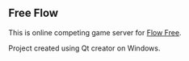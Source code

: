 ## Free Flow

This is online competing game server for [Flow Free](https://en.wikipedia.org/wiki/Flow_Free).

Project created using Qt creator on Windows.
